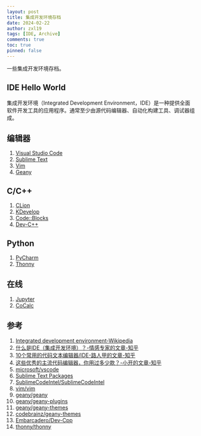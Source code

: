 ```yaml
---
layout: post
title: 集成开发环境存档
date: 2024-02-22
author: zxl19
tags: [IDE, Archive]
comments: true
toc: true
pinned: false
---
```


一些集成开发环境存档。

<!-- more -->

## IDE Hello World

集成开发环境（Integrated Development Environment，IDE）是一种提供全面软件开发工具的应用程序。通常至少由源代码编辑器、自动化构建工具、调试器组成。

## 编辑器

1. [Visual Studio Code](https://code.visualstudio.com)
2. [Sublime Text](https://www.sublimetext.com)
3. [Vim](https://www.vim.org)
4. [Geany](https://www.geany.org)

## C/C++

1. [CLion](https://www.jetbrains.com/clion/)
2. [KDevelop](https://kdevelop.org)
3. [Code::Blocks](https://www.codeblocks.org)
4. [Dev-C++](https://sourceforge.net/projects/orwelldevcpp/)

## Python

1. [PyCharm](https://www.jetbrains.com/pycharm/)
2. [Thonny](https://thonny.org)

## 在线

1. [Jupyter](https://jupyter.org)
2. [CoCalc](https://cocalc.com)

## 参考

1. [Integrated development environment-Wikipedia](https://en.wikipedia.org/wiki/Integrated_development_environment)
2. [什么是IDE（集成开发环境）？-情感专家的文章-知乎](https://zhuanlan.zhihu.com/p/420214688)
3. [10个常用的代码文本编辑器/IDE-路人甲的文章-知乎](https://zhuanlan.zhihu.com/p/21434126)
4. [这些优秀的主流代码编辑器，你用过多少款？-小开的文章-知乎](https://zhuanlan.zhihu.com/p/29498175)
5. [microsoft/vscode](https://github.com/microsoft/vscode)
6. [Sublime Text Packages](https://github.com/SublimeText)
7. [SublimeCodeIntel/SublimeCodeIntel](https://github.com/SublimeCodeIntel/SublimeCodeIntel)
8. [vim/vim](https://github.com/vim/vim)
9. [geany/geany](https://github.com/geany/geany)
10. [geany/geany-plugins](https://github.com/geany/geany-plugins)
11. [geany/geany-themes](https://github.com/geany/geany-themes)
12. [codebrainz/geany-themes](https://github.com/codebrainz/geany-themes)
13. [Embarcadero/Dev-Cpp](https://github.com/Embarcadero/Dev-Cpp)
14. [thonny/thonny](https://github.com/thonny/thonny)
